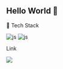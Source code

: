 ## Hello World 👋

📝 Tech Stack

![js](https://img.shields.io/badge/C%2B%2B-00599C?style=for-the-badge&logo=c%2B%2B&logoColor=white)
![js](https://img.shields.io/badge/C%23-239120?style=for-the-badge&logo=c-sharp&logoColor=white)

Link

<a href="https://www.youtube.com/@aka_jung" target="_blank">
<img src="https://img.shields.io/badge/YouTube-FF0000?style=for-the-badge&logo=youtube&logoColor=white"/>
</a>


<!--
**fishking9112/fishking9112** is a ✨ _special_ ✨ repository because its `README.md` (this file) appears on your GitHub profile.

Here are some ideas to get you started:

- 🔭 I’m currently working on ...
- 🌱 I’m currently learning ...
- 👯 I’m looking to collaborate on ...
- 🤔 I’m looking for help with ...
- 💬 Ask me about ...
- 📫 How to reach me: ...
- 😄 Pronouns: ...
- ⚡ Fun fact: ...
-->
